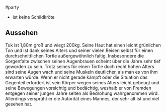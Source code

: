 #party
- ist keine Schildkröte
## Aussehen
Tuk ist 1,80m groß und wiegt 200kg. Seine Haut hat einen leicht grünlichen Ton und ist dank seines Alters und seiner vielen Reisen selbst für einen durchschnittlichen Tortle außergewöhnlich faltig. Insbesondere die Sorgenfalte zwischen seinen Augenbrauen scheint über die Jahre sehr tief geworden zu sein. Trotz seines für einen Tortle doch recht hohen Alters sind seine Augen wach und seine Muskeln deutlicher, als man es von ihm erwarten würde. Wenn er nicht gerade kämpft oder die Situation das Gegenteil erfordert ist sein Körper wegen seines Alters leicht gebeugt und seine Bewegungen vorsichtig und bedächtig, weshalb er von Fremden entgegen seiner jungen Jahre selten als Bedrohung wahrgenommen wird. Allerdings versprüht er die Autorität eines Mannes, der sehr alt ist und viel gesehen hat.